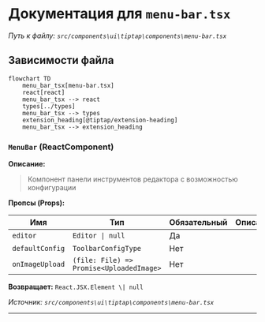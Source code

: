 # Документация для `menu-bar.tsx`

*Путь к файлу: `src/components\ui\tiptap\components\menu-bar.tsx`*

## Зависимости файла

```mermaid
flowchart TD
    menu_bar_tsx[menu-bar.tsx]
    react[react]
    menu_bar_tsx --> react
    types[../types]
    menu_bar_tsx --> types
    extension_heading[@tiptap/extension-heading]
    menu_bar_tsx --> extension_heading
```

### `MenuBar` (ReactComponent)

**Описание:**

> Компонент панели инструментов редактора с возможностью конфигурации

**Пропсы (Props):**

| Имя | Тип | Обязательный | Описание |
|---|---|---|---|
| `editor` | `Editor \| null` | Да |  |
| `defaultConfig` | `ToolbarConfigType` | Нет |  |
| `onImageUpload` | `(file: File) => Promise<UploadedImage>` | Нет |  |

**Возвращает:** `React.JSX.Element \| null`

*Источник: `src/components\ui\tiptap\components\menu-bar.tsx`*

---
